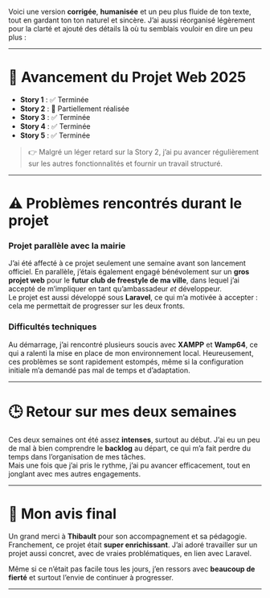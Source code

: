 Voici une version **corrigée**, **humanisée** et un peu plus fluide de ton texte, tout en gardant ton ton naturel et sincère. J’ai aussi réorganisé légèrement pour la clarté et ajouté des détails là où tu semblais vouloir en dire un peu plus :

---

# 📌 Avancement du Projet Web 2025

- **Story 1** : ✅ Terminée  
- **Story 2** : 🔄 Partiellement réalisée  
- **Story 3** : ✅ Terminée  
- **Story 4** : ✅ Terminée  
- **Story 5** : ✅ Terminée

> 👉 Malgré un léger retard sur la Story 2, j’ai pu avancer régulièrement sur les autres fonctionnalités et fournir un travail structuré.

---

# ⚠️ Problèmes rencontrés durant le projet

### Projet parallèle avec la mairie

J’ai été affecté à ce projet seulement une semaine avant son lancement officiel. En parallèle, j’étais également engagé bénévolement sur un **gros projet web** pour le **futur club de freestyle de ma ville**, dans lequel j’ai accepté de m’impliquer en tant qu’ambassadeur *et* développeur.  
Le projet est aussi développé sous **Laravel**, ce qui m’a motivée à accepter : cela me permettait de progresser sur les deux fronts.

### Difficultés techniques

Au démarrage, j’ai rencontré plusieurs soucis avec **XAMPP** et **Wamp64**, ce qui a ralenti la mise en place de mon environnement local. Heureusement, ces problèmes se sont rapidement estompés, même si la configuration initiale m’a demandé pas mal de temps et d’adaptation.

---

# 🕒 Retour sur mes deux semaines

Ces deux semaines ont été assez **intenses**, surtout au début. J’ai eu un peu de mal à bien comprendre le **backlog** au départ, ce qui m’a fait perdre du temps dans l’organisation de mes tâches.  
Mais une fois que j’ai pris le rythme, j’ai pu avancer efficacement, tout en jonglant avec mes autres engagements.

---

# 💬 Mon avis final

Un grand merci à **Thibault** pour son accompagnement et sa pédagogie.  
Franchement, ce projet était **super enrichissant**. J’ai adoré travailler sur un projet aussi concret, avec de vraies problématiques, en lien avec Laravel.

Même si ce n’était pas facile tous les jours, j’en ressors avec **beaucoup de fierté** et surtout l’envie de continuer à progresser.

---